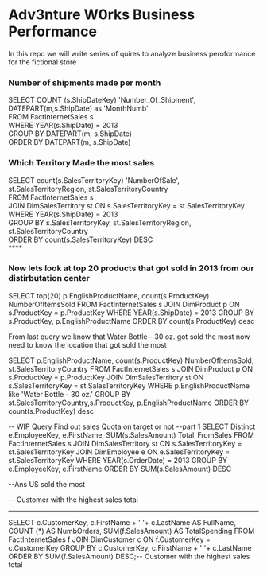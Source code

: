 # Adv3nture W0rks Business Performance
In this repo we will write series of quires to analyze business peroformance for the fictional store


### Number of shipments made per month
SELECT COUNT (s.ShipDateKey) 'Number_Of_Shipment', DATEPART(m,s.ShipDate) as 'MonthNumb' <br />
FROM FactInternetSales s <br />
WHERE YEAR(s.ShipDate) = 2013 <br />
GROUP BY DATEPART(m, s.ShipDate) <br />
ORDER BY DATEPART(m, s.ShipDate) <br />


### Which Territory Made the most sales
SELECT count(s.SalesTerritoryKey) 'NumberOfSale', st.SalesTerritoryRegion, st.SalesTerritoryCountry <br />
FROM FactInternetSales s <br />
JOIN DimSalesTerritory st ON s.SalesTerritoryKey = st.SalesTerritoryKey <br />
WHERE YEAR(s.ShipDate) = 2013 <br />
GROUP BY s.SalesTerritoryKey, st.SalesTerritoryRegion, st.SalesTerritoryCountry <br />
ORDER BY count(s.SalesTerritoryKey) DESC <br /> ****

### Now lets look at top 20 products that got sold in 2013 from our distirbutation center
   SELECT top(20) p.EnglishProductName, count(s.ProductKey) NumberOfItemsSold
   FROM FactInternetSales s
   JOIN DimProduct p ON s.ProductKey = p.ProductKey
   WHERE YEAR(s.ShipDate) = 2013
   GROUP BY s.ProductKey, p.EnglishProductName
   ORDER BY count(s.ProductKey) desc 

From last query we know that Water Bottle - 30 oz. got sold the most
now need to know the location that got sold the most

SELECT p.EnglishProductName, count(s.ProductKey) NumberOfItemsSold, st.SalesTerritoryCountry
FROM FactInternetSales s
JOIN DimProduct p ON s.ProductKey = p.ProductKey
JOIN DimSalesTerritory st ON s.SalesTerritoryKey = st.SalesTerritoryKey
WHERE p.EnglishProductName like 'Water Bottle - 30 oz.'
GROUP BY st.SalesTerritoryCountry,s.ProductKey, p.EnglishProductName
ORDER BY count(s.ProductKey) desc 

-- WIP Query Find out sales Quota on target or not
--part 1
SELECT Distinct e.EmployeeKey, e.FirstName, SUM(s.SalesAmount) Total_FromSales
FROM FactInternetSales s
JOIN DimSalesTerritory st ON
   s.SalesTerritoryKey = st.SalesTerritoryKey
JOIN DimEmployee e ON
   e.SalesTerritoryKey = st.SalesTerritoryKey
WHERE YEAR(s.OrderDate) = 2013
GROUP BY e.EmployeeKey, e.FirstName
ORDER BY SUM(s.SalesAmount) DESC

--Ans US sold the most 



-- Customer with the highest sales total
____________________________________________________________
SELECT c.CustomerKey, c.FirstName + ' '+ c.LastName AS FullName, 
    COUNT (*) AS NumbOrders,
    SUM(f.SalesAmount) AS TotalSpending
FROM FactInternetSales f 
JOIN DimCustomer c ON f.CustomerKey = c.CustomerKey
GROUP BY c.CustomerKey, c.FirstName + ' '+ c.LastName
ORDER BY SUM(f.SalesAmount) DESC;-- Customer with the highest sales total


